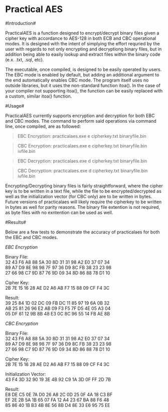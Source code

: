 # Practical AES #

#Introduction#

PracticalAES is a function designed to encrypt/decrypt binary files given a cipher key with accordance to AES-128 in both ECB
and CBC operational modes.  It is designed with the intent of simplying the effort requried by the user with regards to not 
only encrypting and decryptiong binary files, but in addition being able to easily lookup and extract files within the binary
code (e.x. .txt, .sql, etc).  

The executable, once compiled, is designed to be easily operated by users.  The EBC mode is enabled by default, but adding an
additional argument to the end automatically enables CBC mode.  The program itself uses no outside libraries, but it uses the
non-standard function itoa().  In the case of your compiler not supporting itoa(), the function can be easily replaced
with a custom, similar itoa() function.

#Usage#

PracticalAES currently supports encryption and decryption for both EBC and CBC modes.  The command to perform said operations
via command line, once compiled, are as followed:

>EBC Encryption: practicalaes.exe e cipherkey.txt binaryfile.bin
  
>CBC Encryption: practicalaes.exe e cipherkey.txt binaryfile.bin ivfile.bin

>EBC Decryption: practicalaes.exe d cipherkey.txt binaryfile.bin
  
>CBC Decryption: practicalaes.exe d cipherkey.txt binaryfile.bin ivfile.bin

Encrypting/Decrypting binary files is fairly straightforward, where the cipher key is to be written in a text file, while the
file to be encrypted/decrypted as well as the initialization vector (for CBC only) are to be written in bytes.  Future 
versions of practicalaes will likely require the cipherkey to be written in bytes as well for parity reasons.  The binary 
file extention is not required, as byte files with no exntention can be used as well.

#Results#

Below are a few tests to demonstrate the accuracy of practicalaes for both the EBC and CBC modes.

*EBC Encryption*

Binary File:  
32 43 F6 A8 88 5A 30 8D 31 31 98 A2 E0 37 07 34  
89 A7 D9 8E 98 98 7F 97 36 D9 8C FB 38 23 23 98  
27 66 98 C7 9D 87 76 9D 09 34 8D 86 88 78 D1 10  

Cipher Key:  
2B 7E 15 16 28 AE D2 A6 AB F7 15 88 09 CF F4 3C

Result:  
39 25 84 1D 02 DC 09 FB DC 11 85 97 19 6A 0B 32  
AB 25 81 26 96 E2 AB 09 F3 F5 7F D5 4E 05 A3 04  
05 DF 61 12 9B 8B 48 E3 0C 8C 96 55 14 FB AE 8B  

*CBC Encryption*

Binary File:  
32 43 F6 A8 88 5A 30 8D 31 31 98 A2 E0 37 07 34  
89 A7 D9 8E 98 98 7F 97 36 D9 8C FB 38 23 23 98  
27 66 98 C7 9D 87 76 9D 09 34 8D 86 88 78 D1 10  

Cipher Key:  
2B 7E 15 16 28 AE D2 A6 AB F7 15 88 09 CF F4 3C

Initialization Vector:  
43 F4 3D 32 90 19 3E 4B 92 C9 1A 3D 0F FF 2D 7B

Result:  
E8 DE C5 0E 7A D0 26 A8 2C 0D 25 0F 4A 18 C3 BF  
EF 2E 2B 5A 1B 65 07 FA 12 A4 23 67 BA 88 F6 48  
85 86 40 1B B3 4B 8E 56 8B D4 8E 33 E6 95 75 EE  



